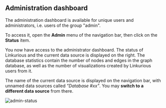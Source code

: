 ## Administration dashboard

The administration dashboard is available for unique users and administrators, i.e. users of the group "admin".

To access it, open the **Admin** menu of the navigation bar, then click on the **Status** item.

You now have access to the administrator dashboard. The status of Linkurious and the current data source is displayed on the right. The database statistics contain the number of nodes and edges in the graph database, as well as the number of visualizations created by Linkurious users from it.

The name of the current data source is displayed on the navigation bar, with unnamed data sources called *"Database #xx"*. You may **switch to a different data source** from there.

![admin-status](https://raw.githubusercontent.com/Linkurious/linkurious-enterprise-manual/master/screenshots/148.png)
